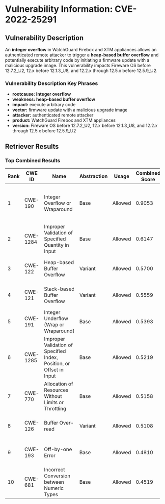 # Vulnerability Information: CVE-2022-25291

## Vulnerability Description
An **integer overflow** in WatchGuard Firebox and XTM appliances allows an authenticated remote attacker to trigger a **heap-based buffer overflow** and potentially execute arbitrary code by initiating a firmware update with a malicious upgrade image. This vulnerability impacts Fireware OS before 12.7.2_U2, 12.x before 12.1.3_U8, and 12.2.x through 12.5.x before 12.5.9_U2.

### Vulnerability Description Key Phrases
- **rootcause:** **integer overflow**
- **weakness:** **heap-based buffer overflow**
- **impact:** execute arbitrary code
- **vector:** firmware update with a malicious upgrade image
- **attacker:** authenticated remote attacker
- **product:** WatchGuard Firebox and XTM appliances
- **version:** Fireware OS before 12.7.2_U2, 12.x before 12.1.3_U8, and 12.2.x through 12.5.x before 12.5.9_U2

## Retriever Results

### Top Combined Results

| Rank | CWE ID | Name | Abstraction | Usage | Combined Score | Retrievers | Individual Scores |
|------|--------|------|-------------|-------|---------------|------------|-------------------|
| 1 | CWE-190 | Integer Overflow or Wraparound | Base | Allowed | 0.9053 | dense, sparse, graph | dense: 0.604, sparse: 0.588, graph: 0.745 |
| 2 | CWE-1284 | Improper Validation of Specified Quantity in Input | Base | Allowed | 0.6147 | sparse, graph | sparse: 0.539, graph: 0.857 |
| 3 | CWE-122 | Heap-based Buffer Overflow | Variant | Allowed | 0.5700 | dense, sparse | dense: 0.581, sparse: 0.571 |
| 4 | CWE-121 | Stack-based Buffer Overflow | Variant | Allowed | 0.5559 | dense, sparse | dense: 0.611, sparse: 0.518 |
| 5 | CWE-191 | Integer Underflow (Wrap or Wraparound) | Base | Allowed | 0.5393 | dense, sparse | dense: 0.579, sparse: 0.436 |
| 6 | CWE-1285 | Improper Validation of Specified Index, Position, or Offset in Input | Base | Allowed | 0.5219 | dense, sparse | dense: 0.563, sparse: 0.419 |
| 7 | CWE-770 | Allocation of Resources Without Limits or Throttling | Base | Allowed | 0.5158 | dense, sparse | dense: 0.553, sparse: 0.418 |
| 8 | CWE-126 | Buffer Over-read | Variant | Allowed | 0.5108 | dense, sparse | dense: 0.555, sparse: 0.482 |
| 9 | CWE-193 | Off-by-one Error | Base | Allowed | 0.4810 | sparse, graph | sparse: 0.446, graph: 0.631 |
| 10 | CWE-681 | Incorrect Conversion between Numeric Types | Base | Allowed | 0.4519 | sparse, graph | sparse: 0.433, graph: 0.572 |

